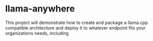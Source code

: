 # llama-anywhere
This project will demonstrate how to create and package a llama.cpp compatible architecture and deploy it to whatever endpoint fits your organizations needs, including 
